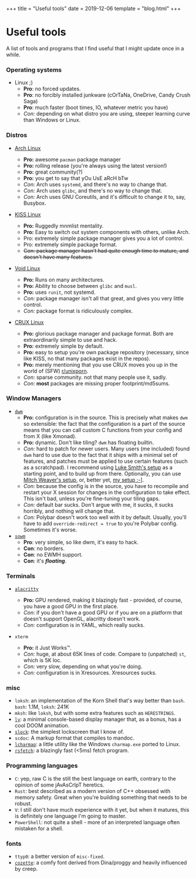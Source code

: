 +++
title = "Useful tools"
date = 2019-12-06
template = "blog.html"
+++

# Useful tools

A list of tools and programs that I find useful that I might update
once in a while.

### Operating systems
- Linux ;)
	- **Pro**: no forced updates.
	- **Pro**: no forcibly installed junkware (cOrTaNa, OneDrive, Candy Crush Saga)
	- **Pro**: much faster (boot times, IO, whatever metric you have)
	- *Con:* depending on what distro you are using, steeper learning curve than Windows
	or Linux.

### Distros
- [Arch Linux](https://archlinux.org)
	- **Pro:** awesome `pacman` package manager
	- **Pro:** rolling release (you're always using the latest version!)
	- **Pro:** great community(?)
	- **Pro:** you get to say that yOu UsE aRcH bTw
	- *Con:* Arch uses `systemd`, and there's no way to change that.
	- *Con:* Arch uses `glibc`, and there's no way to change that.
	- *Con:* Arch uses GNU Coreutils, and it's difficult to change it to, say, Busybox.

- [KISS Linux](https://k1ss.org)
	- **Pro:** Ruggedly mnmlist mentality.
	- **Pro:** Easy to switch out system components with others, unlike Arch.
	- Pro: extremely simple package manager gives you a lot of control.
	- Pro: extremely simple package format.
	- <s>Con: package manager hasn't had quite enough time to mature, and doesn't have many features.</s>

- [Void Linux](https://voidlinux.org)
	- **Pro:** Runs on many architectures.
	- **Pro:** Ability to choose between `glibc` and `musl`.
	- **Pro:** uses `runit`, not systemd.
	- *Con:* package manager isn't all that great, and gives you very
	  little control.
	- *Con:* package format is ridiculously complex.

- [CRUX Linux](https://crux.nu)
	- **Pro:** glorious package manager and package format. Both are extraordinarily simple to use
	  and hack.
	- **Pro:** extremely simple by default.
	- **Pro:** easy to setup you're own package repository (necessary, since like KISS, no
	  that many packages exist in the repos).
	- **Pro:** merely mentioning that you use CRUX moves you up in the world of (SFW) [r/unixporn](https://reddit.com/r/unixporn).
	- *Con:* sparse community. not that many people use it, sadly.
	- *Con:* **most** packages are missing proper footprint/md5sums.
 
### Window Managers
- [`dwm`](https://dwm.suckless.org/)
	- **Pro:** configuration is in the source. This is precisely what makes `dwm` so extensible:
	  the fact that the configuration is a part of the source means that you can call custom
	  C functions from your config and from X (like Xmonad).
	- **Pro:** dynamic. Don't like tiling? `dwm` has floating builtin.
	- *Con:* hard to patch for newer users. Many users (me included) found `dwm` hard to use
	  due to the fact that it ships with a minimal set of features, and patches must be applied
	  to use certain features (such as a scratchpad). I recommend using [Luke Smith's setup](https://github.com/LukeSmithxyz)
	  as a starting point, and to build up from there. Optionally, you can use [Mitch Weaver's setup](https://github.com/mitchweaver/suckless),
	  or, better yet, [my setup :-\]](https://github.com/kiedtl/suckless).
	- *Con:* because the config is in the source, you have to recompile and restart your X session
	  for changes in the configuration to take effect. This isn't bad, unless you're fine-tuning your tiling gaps.
	- *Con:* default bar sucks. Don't argue with me, it sucks, it sucks horribly, and nothing will change that.
	- *Con:* Polybar doesn't work too well with it by default. Usually, you'll have to add `override-redirect = true` to
	  you're Polybar config. Sometimes it's worse.
- [`sowm`](https://github.com/dylanaraps/sowm)
	- **Pro**: very simple, so like dwm, it's easy to hack.
	- **Con**: no borders.
	- **Con**: no EWMH support.
	- **Con**: it's __*floating*__.

### Terminals
- [`alacritty`](https://github.com/jwilm/alacritty)
	- **Pro:** GPU rendered, making it blazingly fast - provided, of course, you have a good GPU
	  in the first place.
	- *Con:* if you don't have a good GPU or if you are on a platform that doesn't support OpenGL,
	alacritty doesn't work.
	- *Con:* configuration is in YAML, which really sucks.

- `xterm`
	- **Pro:** it Just Works™.
	- *Con:* huge, at about 65K lines of code. Compare to (unpatched) `st`, which is 5K loc.
	- *Con:* very slow, depending on what you're doing.
	- *Con:* configuration is in Xresources. Xresources sucks.

### misc
- `loksh`: an implementation of the Korn Shell that's way better than `bash`. `bash`: 1.1M, `loksh`: 241K
- `mksh`: like `loksh`, but with some extra features such as `HERESTRINGS`.
- [`ly`](https://github.com/cyglom/ly): a minimal console-based display manager that, as a bonus, has a cool DOOM animation.
- [`slock`](https://tools.suckless.org/slock): the simplest lockscreen that I know of.
- `scdoc`: A markup format that compiles to mandoc.
- [`lcharmap`](https://github.com/lptstr/lcharmap): a little utility like the Windows `charmap.exe` ported to Linux.
- [`rsfetch`](https://github.com/rsfetch/rsfetch): a blazingly fast (<5ms) fetch program.

### Programming languages
- `C`: yep, raw C is the still the best language on earth, contrary to the opinion of some jAvAsCrIpT heretics.
- `Rust`: best described as a modern version of C++ obsessed with memory safety. Great when you're building something
that needs to be robust.
- `V`: I still don't have much experience with it yet, but when it matures, this is definitely one language I'm going to
  master.
- `PowerShell`: not quite a shell - more of an interpreted language often mistaken for a shell.

### fonts
- `ttyp0`: a better version of `misc-fixed`.
- [`cozette`](https://github.com/slavfox/Cozette): a comfy font derived from Dina/proggy and heavily influenced by creep.

